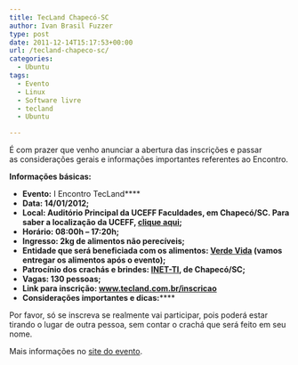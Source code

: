 ```yaml
---
title: TecLand Chapecó-SC
author: Ivan Brasil Fuzzer
type: post
date: 2011-12-14T15:17:53+00:00
url: /tecland-chapeco-sc/
categories:
  - Ubuntu
tags:
  - Evento
  - Linux
  - Software livre
  - tecland
  - Ubuntu

---
```

É com prazer que venho anunciar a abertura das inscrições e passar as considerações gerais e informações importantes referentes ao Encontro.

**Informações básicas:**

  * **Evento:** I Encontro TecLand****
  * ******Data:** 14/01/2012;****
  * ******Local:** Auditório Principal da UCEFF Faculdades, em Chapecó/SC. Para saber a localização da UCEFF, <a href="http://www.uceff.com.br/uceff_localizacao.php" target="_blank">clique aqui</a>;****
  * ******Horário:** 08:00h &#8211; 17:20h;****
  * ******Ingresso:** 2kg de alimentos não perecíveis;****
  * ******Entidade que será beneficiada com os alimentos:** <a href="http://verdevida.org.br/" target="_blank">Verde Vida</a> (vamos entregar os alimentos após o evento);****
  * ******Patrocínio dos crachás e brindes**: <a href="http://inet-ti.com.br/" target="_blank">INET-TI</a>, de Chapecó/SC;****
  * ******Vagas:** 130 pessoas;****
  * ******Link para inscrição:** <a href="http://www.tecland.com.br/inscricao" target="_blank">www.tecland.com.br/inscricao</a>****
  * **Considerações importantes e dicas:******

Por favor, só se inscreva se realmente vai participar, pois poderá estar tirando o lugar de outra pessoa, sem contar o crachá que será feito em seu nome.

Mais informações no [site do evento][1].

 [1]: http://www.tecland.com.br/